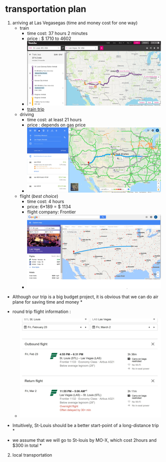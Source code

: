 # transportation plan 

1. arriving at Las Vegasegas (time and money cost for one way)
	* train     
	  * time cost: 37 hours 2 minutes 
	  * price : $ 1710 to 4602
	  * ![map](https://github.com/another1s/trip_plan/blob/master/train.jpg)	
      * [train trip](https://www.rome2rio.com/s/St-Louis/Las-Vegas)
	* driving 
	  * time cost: at least 21 hours
	  * price : depends on gas price
	  * ![driving route](https://github.com/another1s/trip_plan/blob/master/driving.jpg)
	* flight (*best choice*) 
	  * time cost: 4 hours
	  * price: 6*189 = $ 1134 
	  * flight company: Frontier
	  * ![map](https://github.com/another1s/trip_plan/blob/master/STLtoLAS.jpg)
* Although our trip is a big budget project, it is obvious that we can do air plane for saving time and money *
* round trip flight information :

	* ![roundtrip](https://github.com/another1s/trip_plan/blob/master/roundtrip.jpg)	

* Intuitively, St-Louis should be a better start-point of a long-distance trip *
* we assume that we will go to St-louis by MO-X, which cost 2hours and $300 in total *

2. local transportation 
	

